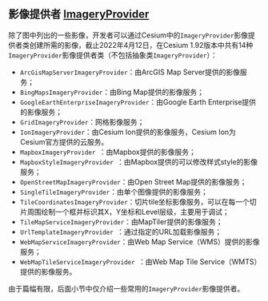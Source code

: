 ## 影像提供者 [ImageryProvider](https://cesium.com/learn/cesiumjs/ref-doc/ImageryProvider.html?classFilter=ImageryProvider)

除了图中列出的一些影像，开发者可以通过Cesium中的`ImageryProvider`影像提供者类创建所需的影像，截止2022年4月12日，在Cesium 1.92版本中共有14种`ImageryProvider`影像提供者类（不包括抽象类`ImageryProvider`）：

- `ArcGisMapServerImageryProvider`：由ArcGIS Map Server提供的影像服务；
- `BingMapsImageryProvider`：由Bing Map提供的影像服务；
- `GoogleEarthEnterpriseImageryProvider`：由Google Earth Enterprise提供的影像服务；
- `GridImageryProvider`：网格影像服务；
- `IonImageryProvider`：由Cesium Ion提供的影像服务，Cesium Ion为Cesium官方提供的云服务。
- `MapboxImageryProvider `：由Mapbox提供的影像服务；
- `MapboxStyleImageryProvider `：由Mapbox提供的可以修改样式style的影像服务；
- `OpenStreetMapImageryProvider`：由Open Street Map提供的影像服务；
- `SingleTileImageryProvider`：由单个图像提供的影像服务；
- `TileCoordinatesImageryProvider`：切片tile坐标影像服务，可以在每一个切片周围绘制一个框并标识其X，Y坐标和Level层级，主要用于调试；
- `TileMapServiceImageryProvider`：由MapTiler提供的影像服务；
- `UrlTemplateImageryProvider `：通过指定的URL加载影像服务；
- `WebMapServiceImageryProvider`：由Web Map Service（WMS）提供的影像服务；
- `WebMapTileServiceImageryProvider `：由Web Map Tile Service（WMTS）提供的影像服务。

由于篇幅有限，后面小节中仅介绍一些常用的`ImageryProvider`影像提供者。